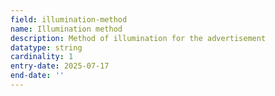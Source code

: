 ```yaml
---
field: illumination-method
name: Illumination method
description: Method of illumination for the advertisement
datatype: string
cardinality: 1
entry-date: 2025-07-17
end-date: ''
---
```

